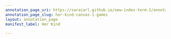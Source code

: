 ```yaml
---
annotation_page_uri: https://saracarl.github.io/new-index-term-2/annotations/her-kind-canvas-1-games.json
annotation_page_slug: her-kind-canvas-1-games
layout: annotation_page
manifest_label: Her Kind

---
```

